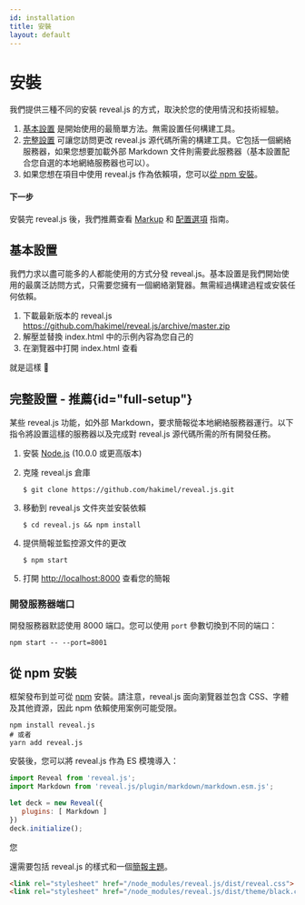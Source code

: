```yaml
---
id: installation
title: 安裝
layout: default
---
```


# 安裝

我們提供三種不同的安裝 reveal.js 的方式，取決於您的使用情況和技術經驗。
1. [基本設置](#basic-setup) 是開始使用的最簡單方法。無需設置任何構建工具。
1. [完整設置](#full-setup) 可讓您訪問更改 reveal.js 源代碼所需的構建工具。它包括一個網絡服務器，如果您想要加載外部 Markdown 文件則需要此服務器（基本設置配合您自選的本地網絡服務器也可以）。
1. 如果您想在項目中使用 reveal.js 作為依賴項，您可以[從 npm 安裝](#installing-from-npm)。

#### 下一步

安裝完 reveal.js 後，我們推薦查看 [Markup](/markup/) 和 [配置選項](/config/) 指南。

## 基本設置

我們力求以盡可能多的人都能使用的方式分發 reveal.js。基本設置是我們開始使用的最廣泛訪問方式，只需要您擁有一個網絡瀏覽器。無需經過構建過程或安裝任何依賴。

1. 下載最新版本的 reveal.js <https://github.com/hakimel/reveal.js/archive/master.zip>
1. 解壓並替換 index.html 中的示例內容為您自己的
1. 在瀏覽器中打開 index.html 查看

就是這樣 🚀

## 完整設置 <span class="text-gray-500 font-normal">- 推薦</span>{id="full-setup"}

某些 reveal.js 功能，如外部 Markdown，要求簡報從本地網絡服務器運行。以下指令將設置這樣的服務器以及完成對 reveal.js 源代碼所需的所有開發任務。

1. 安裝 [Node.js](https://nodejs.org/) (10.0.0 或更高版本)

1. 克隆 reveal.js 倉庫
   ```shell
   $ git clone https://github.com/hakimel/reveal.js.git
   ```

1. 移動到 reveal.js 文件夾並安裝依賴
   ```shell
   $ cd reveal.js && npm install
   ```

1. 提供簡報並監控源文件的更改
   ```shell
   $ npm start
   ```

1. 打開 <http://localhost:8000> 查看您的簡報

### 開發服務器端口
開發服務器默認使用 8000 端口。您可以使用 `port` 參數切換到不同的端口：
```shell
npm start -- --port=8001
```

## 從 npm 安裝

框架發布到並可從 [npm](https://www.npmjs.com/package/reveal.js) 安裝。請注意，reveal.js 面向瀏覽器並包含 CSS、字體及其他資源，因此 npm 依賴使用案例可能受限。

```shell
npm install reveal.js
# 或者
yarn add reveal.js
```

安裝後，您可以將 reveal.js 作為 ES 模塊導入：
```js
import Reveal from 'reveal.js';
import Markdown from 'reveal.js/plugin/markdown/markdown.esm.js';

let deck = new Reveal({
   plugins: [ Markdown ]
})
deck.initialize();
```

您

還需要包括 reveal.js 的樣式和一個[簡報主題](/themes/)。
```html
<link rel="stylesheet" href="/node_modules/reveal.js/dist/reveal.css">
<link rel="stylesheet" href="/node_modules/reveal.js/dist/theme/black.css">
```